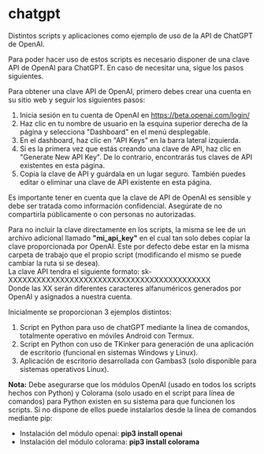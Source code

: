 # chatgpt
Distintos scripts y aplicaciones como ejemplo de uso de la API de ChatGPT de OpenAI.

Para poder hacer uso de estos scripts es necesario disponer de una clave API de OpenAI para ChatGPT. En caso de necesitar una, sigue los pasos siguientes.

Para obtener una clave API de OpenAI, primero debes crear una cuenta en su sitio web y seguir los siguientes pasos:

  1.  Inicia sesión en tu cuenta de OpenAI en https://beta.openai.com/login/
  2.  Haz clic en tu nombre de usuario en la esquina superior derecha de la página y selecciona "Dashboard" en el menú desplegable.
  3.  En el dashboard, haz clic en "API Keys" en la barra lateral izquierda.
  4.  Si es la primera vez que estás creando una clave de API, haz clic en "Generate New API Key". De lo contrario, encontrarás tus claves de API existentes en esta página.
  5.  Copia la clave de API y guárdala en un lugar seguro. También puedes editar o eliminar una clave de API existente en esta página.

Es importante tener en cuenta que la clave de API de OpenAI es sensible y debe ser tratada como información confidencial. Asegúrate de no compartirla públicamente o con personas no autorizadas.

Para no incluir la clave directamente en los scripts, la misma se lee de un archivo adicional llamado <b>"mi_api_key"</b> en el cual tan solo debes copiar la clave proporcionada por OpenAI. Este por defecto debe estar en la misma carpeta de trabajo que el propio script (modificando el mismo se puede cambiar la ruta si se desea).<br>
La clave API tendra el siguiente formato: sk-XXXXXXXXXXXXXXXXXXXXXXXXXXXXXXXXXXXXXXXXXXX<br>
Donde las XX serán diferentes caracteres alfanuméricos generados por OpenAI y asignados a nuestra cuenta.

Inicialmente se proporcionan 3 ejemplos distintos:

1. Script en Python para uso de chatGPT mediante la línea de comandos, totalmente operativo en móviles Android con Termux.
2. Script en Python con uso de TKinker para generación de una aplicación de escritorio (funcional en sistemas Windows y Linux).
3. Aplicación de escritorio desarrollada con Gambas3 (solo disponible para sistemas operativos Linux).

<b>Nota:</b>
Debe asegurarse que los módulos OpenAI (usado en todos los scripts hechos con Python) y Colorama (solo usado en el script para línea de comandos) para Python existen en su sistema para que funcionen los scripts.
Si no dispone de ellos puede instalarlos desde la línea de comandos mediante pip:

- Instalación del módulo openai: <b>pip3 install openai</b>
- Instalación del módulo colorama: <b>pip3 install colorama</b>




